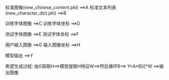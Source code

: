 标准图像(new_chinese_content.pkl)       ==>A
标准文本列表(new_character_dict.pkl)     ==>B

训练字体图像                             ==>C
训练字体坐标                             ==>D

测试字体图像                             ==>E
测试字体坐标                             ==>F

用户输入图像                             ==>G
输入图像坐标                             ==>H

模型输出                                ==>Y

希望生成过程:
由G获取H==>模型提取H特征W==>然后循环B==> Y=A*B[i]*W ==>输出图像

